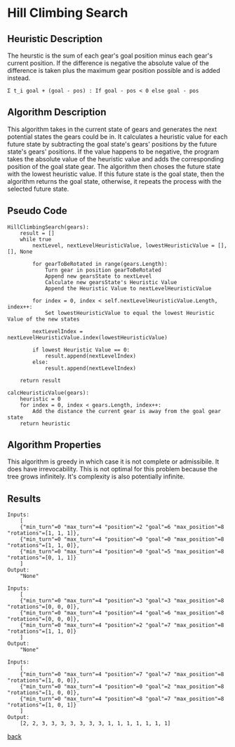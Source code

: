 # Hill Climbing Search

## Heuristic Description

The heurstic is the sum of each gear's goal position minus each gear's current position. If the difference is negative the absolute value of the difference is taken plus the maximum gear position possible and is added instead.

```
Σ t_i goal + (goal - pos) : If goal - pos < 0 else goal - pos 
```

## Algorithm Description

This algorithm takes in the current state of gears and generates the next potential states the gears could be in. It calculates a heuristic value for each future state by subtracting the goal state's gears' positions by the future state's gears' positions. If the value happens to be negative, the program takes the absolute value of the heuristic value and adds the corresponding position of the goal state gear. The algorithm then choses the future state with the lowest heuristic value. If this future state is the goal state, then the algorithm returns the goal state, otherwise, it repeats the process with the selected future state.

## Pseudo Code

```
HillClimbingSearch(gears):
    result = []
    while true
        nextLevel, nextLevelHeuristicValue, lowestHeuristicValue = [], [], None

        for gearToBeRotated in range(gears.Length):
            Turn gear in position gearToBeRotated
            Append new gearsState to nextLevel
            Calculate new gearsState's Heuristic Value
            Append the Heuristic Value to nextLevelHeuristicValue

        for index = 0, index < self.nextLevelHeuristicValue.Length, index++:
            Set lowestHeuristicValue to equal the lowest Heuristic Value of the new states

        nextLevelIndex = nextLevelHeuristicValue.index(lowestHeuristicValue)

        if lowest Heuristic Value == 0:
            result.append(nextLevelIndex)
        else:
            result.append(nextLevelIndex)

    return result

calcHeuristicValue(gears):
    heuristic = 0
    for index = 0, index < gears.Length, index++:
        Add the distance the current gear is away from the goal gear state
    return heuristic
```

## Algorithm Properties

This algorithm is greedy in which case it is not complete or admissibile. It does have irrevocability. This is not optimal for this problem because the tree grows infinitely. It's complexity is also potentially infinite.

## Results
```
Inputs: 
    [
    {"min_turn"=0 "max_turn"=4 "position"=2 "goal"=6 "max_position"=8 "rotations"=[1, 1, 1]}, 
    {"min_turn"=0 "max_turn"=4 "position"=0 "goal"=0 "max_position"=8 "rotations"=[1, 1, 0]}, 
    {"min_turn"=0 "max_turn"=4 "position"=0 "goal"=5 "max_position"=8 "rotations"=[0, 1, 1]}
    ]
Output: 
    "None"
```
```
Inputs: 
    [
    {"min_turn"=0 "max_turn"=4 "position"=3 "goal"=3 "max_position"=8 "rotations"=[0, 0, 0]}, 
    {"min_turn"=0 "max_turn"=4 "position"=4 "goal"=6 "max_position"=8 "rotations"=[0, 0, 0]}, 
    {"min_turn"=0 "max_turn"=4 "position"=2 "goal"=7 "max_position"=8 "rotations"=[1, 1, 0]}
    ]
Output: 
    "None"
```
```
Inputs: 
    [
    {"min_turn"=0 "max_turn"=4 "position"=7 "goal"=7 "max_position"=8 "rotations"=[1, 0, 0]}, 
    {"min_turn"=0 "max_turn"=4 "position"=0 "goal"=2 "max_position"=8 "rotations"=[1, 0, 0]}, 
    {"min_turn"=0 "max_turn"=4 "position"=8 "goal"=7 "max_position"=8 "rotations"=[1, 0, 1]}
    ]
Output: 
    [2, 2, 3, 3, 3, 3, 3, 3, 3, 1, 1, 1, 1, 1, 1, 1]
```
[back](../README.md)
